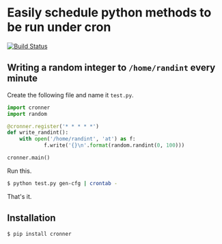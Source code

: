 # Easily schedule python methods to be run under cron

[![Build Status](https://travis-ci.org/liambuchanan/cronner.svg?branch=master)](https://travis-ci.org/liambuchanan/cronner)

## Writing a random integer to `/home/randint` every minute

Create the following file and name it `test.py`.

```python
import cronner
import random

@cronner.register('* * * * *')
def write_randint():
    with open('/home/randint', 'at') as f:
            f.write('{}\n'.format(random.randint(0, 100)))

cronner.main()
```

Run this.

```sh
$ python test.py gen-cfg | crontab -
```

That's it.

## Installation

```sh
$ pip install cronner
```
